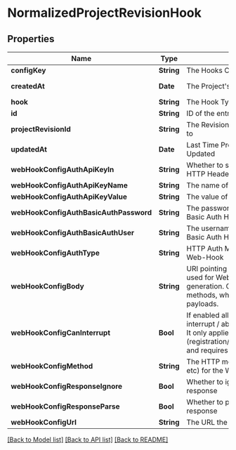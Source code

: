 # NormalizedProjectRevisionHook

## Properties
Name | Type | Description | Notes
------------ | ------------- | ------------- | -------------
**configKey** | **String** | The Hooks Config Key | 
**createdAt** | **Date** | The Project&#39;s Revision Creation Date | [optional] [readonly] 
**hook** | **String** | The Hook Type | 
**id** | **String** | ID of the entry | [optional] 
**projectRevisionId** | **String** | The Revision&#39;s ID this schema belongs to | [optional] 
**updatedAt** | **Date** | Last Time Project&#39;s Revision was Updated | [optional] [readonly] 
**webHookConfigAuthApiKeyIn** | **String** | Whether to send the API Key in the HTTP Header or as a HTTP Cookie | [optional] 
**webHookConfigAuthApiKeyName** | **String** | The name of the api key | [optional] 
**webHookConfigAuthApiKeyValue** | **String** | The value of the api key | [optional] 
**webHookConfigAuthBasicAuthPassword** | **String** | The password to be sent in the HTTP Basic Auth Header | [optional] 
**webHookConfigAuthBasicAuthUser** | **String** | The username to be sent in the HTTP Basic Auth Header | [optional] 
**webHookConfigAuthType** | **String** | HTTP Auth Method to use for the Web-Hook | [optional] 
**webHookConfigBody** | **String** | URI pointing to the JsonNet template used for Web-Hook payload generation. Only used for those HTTP methods, which support HTTP body payloads. | [optional] 
**webHookConfigCanInterrupt** | **Bool** | If enabled allows the web hook to interrupt / abort the self-service flow. It only applies to certain flows (registration/verification/login/settings) and requires a valid response format. | [optional] 
**webHookConfigMethod** | **String** | The HTTP method to use (GET, POST, etc) for the Web-Hook | [optional] 
**webHookConfigResponseIgnore** | **Bool** | Whether to ignore the Web Hook response | [optional] 
**webHookConfigResponseParse** | **Bool** | Whether to parse the Web Hook response | [optional] 
**webHookConfigUrl** | **String** | The URL the Web-Hook should call | [optional] 

[[Back to Model list]](../README.md#documentation-for-models) [[Back to API list]](../README.md#documentation-for-api-endpoints) [[Back to README]](../README.md)


